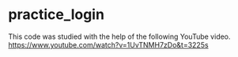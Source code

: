 # practice_login

This code was studied with the help of the following YouTube video.
https://www.youtube.com/watch?v=1UvTNMH7zDo&t=3225s
